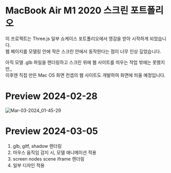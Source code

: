 # MacBook Air M1 2020 스크린 포트폴리오
이 프로젝트는 Three.js 일부 쇼케이스 포트폴리오에서 영감을 받아 시작하게 되었습니다.  
웹 페이지를 모델링 안에 작은 스크린 안에서 동작한다는 점이 너무 인상 깊었습니다.  

아직 모델 .glb 파일을 렌더링하고 스크린 위에 웹 사이트를 띄우는 작업 밖에는 못했지만,,  
이후엔 직접 만든 Mac OS 화면 컨셉의 웹 사이트도 개발하여 화면에 띄울 예정입니다.  

# Preview 2024-02-28
![Mar-03-2024_01-45-29](https://github.com/jiwooproity/engineer-portfolio-3d/assets/58384366/8703bb90-2ee7-464c-93e5-2b8929094a2b)

# Preview 2024-03-05
1. glb, gltf, shadow 렌더링
2. 마우스 움직임 감지 시, 모델 애니메이션 적용
3. screen nodes scene iframe 렌더링
4. 일부 디자인 적용
